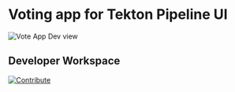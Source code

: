 # Voting app for Tekton Pipeline UI

![Vote App Dev view](https://raw.githubusercontent.com/blues-man/vote-app-gitops/main/images/topology-vote-app-dev.png)


## Developer Workspace

[![Contribute](https://raw.githubusercontent.com/blues-man/cloud-native-workshop/demo/factory-contribute.svg)](https://codeready-openshift-workspaces.apps.wzs9uw4c.westeurope.aroapp.io/factory?url=https://github.com/blues-man/pipelines-vote-ui&policies.create=peruser)

